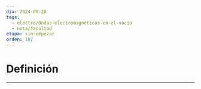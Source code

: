 ```yaml
---
dia: 2024-09-28
tags:
  - electro/Ondas-electromagnéticas-en-el-vacío
  - nota/facultad
etapa: sin-empezar
orden: 187
---
```

# Definición
---
